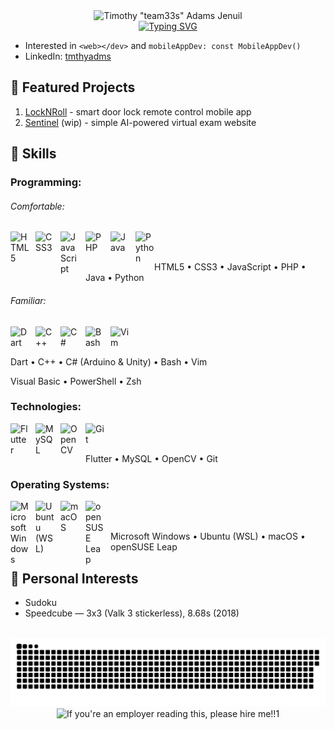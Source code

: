 <div align="center">
  <img alt="Timothy &quot;team33s&quot; Adams Jenuil" src="https://github.com/tmthyadms/tmthyadms/assets/72775553/d929c76c-5a5a-4cf5-b920-6f79f85c4dc1" />
</div>

<div align="center">
  <a href="https://git.io/typing-svg">
    <img src="https://readme-typing-svg.herokuapp.com?font=Fira+Code&duration=3000&pause=300&color=246a73&center=true&vCenter=true&width=705&lines=Final+year+CS+(Bach.)+student;Looking+for+a+6-month+internship+opportunity!" alt="Typing SVG" style="max-width: 100%" />
  </a>
</div>

* Interested in `<web></dev>` and `mobileAppDev: const MobileAppDev()`
* LinkedIn: [tmthyadms](linkedin.com/in/tmthyadms)

## 🌟 Featured Projects
1. [LockNRoll](https://github.com/tmthyadms/locknroll) - smart door lock remote control mobile app
2. [Sentinel](https://github.com.tmthyadms/sentinel) (wip) - simple AI-powered virtual exam website


## 🚀 Skills
### Programming:
###### Comfortable:
<img alt="HTML5" align="left" width="30px" style="padding-right: 10px" src="https://cdn.jsdelivr.net/gh/devicons/devicon/icons/html5/html5-original.svg" />
<img alt="CSS3" align="left" width="30px" style="padding-right: 10px" src="https://cdn.jsdelivr.net/gh/devicons/devicon/icons/css3/css3-original.svg" />
<img alt="JavaScript" align="left" width="30px" style="padding-right: 10px" src="https://cdn.jsdelivr.net/gh/devicons/devicon/icons/javascript/javascript-original.svg" />
<img alt="PHP" align="left" width="30px" style="padding-right: 10px;" src="https://cdn.jsdelivr.net/gh/devicons/devicon/icons/php/php-original.svg" />
<img alt="Java" align="left" width="30px" style="padding-right:10px" src="https://cdn.jsdelivr.net/gh/devicons/devicon/icons/java/java-original.svg" />
<img alt="Python" align="left" width="30px" src="https://cdn.jsdelivr.net/gh/devicons/devicon/icons/python/python-original.svg" />
<br />
<br />
<p>HTML5 &bull; CSS3 &bull; JavaScript &bull; PHP &bull; Java &bull; Python</p>

###### Familiar:
<img alt="Dart" align="left" width="30px" style="padding-right: 10px" src="https://cdn.jsdelivr.net/gh/devicons/devicon/icons/dart/dart-original.svg" />
<img alt="C++" align="left" width="30px" style="padding-right: 10px" src="https://cdn.jsdelivr.net/gh/devicons/devicon/icons/cplusplus/cplusplus-original.svg" />
<img alt="C#" align="left" width="30px" style="padding-right: 10px" src="https://cdn.jsdelivr.net/gh/devicons/devicon/icons/csharp/csharp-original.svg" />
<img alt="Bash" align="left" width="30px" style="padding-right: 10px" src="https://cdn.jsdelivr.net/gh/devicons/devicon/icons/bash/bash-original.svg" />
<img alt="Vim" align="left" width="30px" style="padding-right: 10px" src="https://cdn.jsdelivr.net/gh/devicons/devicon/icons/vim/vim-original.svg" />
<br />
<br />
<p>Dart &bull; C++ &bull; C# (Arduino & Unity) &bull; Bash &bull; Vim</p>
<p>Visual Basic &bull; PowerShell &bull; Zsh</p>

### Technologies:
<img alt="Flutter" align="left" width="30px" style="padding-right: 10px" src="https://cdn.jsdelivr.net/gh/devicons/devicon/icons/flutter/flutter-original.svg" />
<img alt="MySQL" align="left" width="30px" style="padding-right: 10px" src="https://cdn.jsdelivr.net/gh/devicons/devicon/icons/mysql/mysql-original.svg" />
<img alt="OpenCV" align="left" width="30px" style="padding-right: 10px" src="https://cdn.jsdelivr.net/gh/devicons/devicon/icons/opencv/opencv-original.svg" />
<img alt="Git" align="left" width="30px" style="padding-right: 10px" src="https://cdn.jsdelivr.net/gh/devicons/devicon/icons/git/git-original.svg" />
<br />
<br />
<p>Flutter &bull; MySQL &bull; OpenCV &bull; Git</p>

### Operating Systems:
<img alt="Microsoft Windows" align="left" width="30px" style="padding-right: 10px" src="https://cdn.jsdelivr.net/gh/devicons/devicon/icons/windows8/windows8-original.svg" />
<img alt="Ubuntu (WSL)" align="left" width="30px" style="padding-right: 10px" src="https://cdn.jsdelivr.net/gh/devicons/devicon/icons/ubuntu/ubuntu-plain.svg" />
<img alt="macOS" align="left" width="30px" style="padding-right: 10px" src="https://cdn.jsdelivr.net/gh/devicons/devicon/icons/apple/apple-original.svg" />
<img alt="openSUSE Leap" align="left" width="30px" style="padding-right: 10px" src="https://cdn.jsdelivr.net/gh/devicons/devicon/icons/opensuse/opensuse-original.svg" />
<br />
<br />
<p>Microsoft Windows &bull; Ubuntu (WSL) &bull; macOS &bull; openSUSE Leap</p>

## 🎨 Personal Interests
* Sudoku
* Speedcube — 3x3 (Valk 3 stickerless), 8.68s (2018)
<br />

<div align="center">
  <img alt="Contribution Snake" src="https://github.com/tmthyadms/tmthyadms/blob/output/github-contribution-grid-snake.svg" />
</div>

<div align="center">
  <img alt="If you're an employer reading this, please hire me!!1" src="https://img.devrant.com/devrant/rant/r_1891126_B7SFP.jpg" />
</div>
